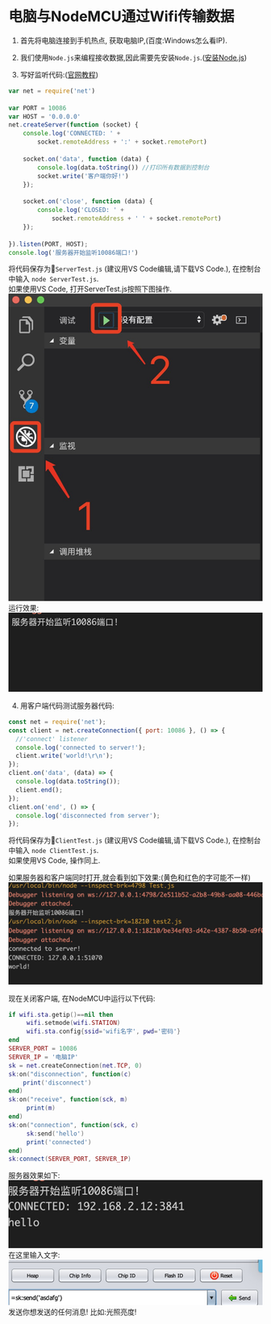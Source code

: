 # 电脑与NodeMCU通过Wifi传输数据

1. 首先将电脑连接到手机热点, 获取电脑IP,(百度:Windows怎么看IP).  
2. 我们使用`Node.js`来编程接收数据,因此需要先安装`Node.js`.([安装Node.js](https://www.runoob.com/nodejs/nodejs-install-setup.html))  

3. 写好监听代码:([官网教程](http://nodejs.cn/api/net.html))
```JavaScript
var net = require('net')

var PORT = 10086
var HOST = '0.0.0.0'
net.createServer(function (socket) {
    console.log('CONNECTED: ' +
        socket.remoteAddress + ':' + socket.remotePort)

    socket.on('data', function (data) {
        console.log(data.toString()) //打印所有数据到控制台
        socket.write('客户端你好!')
    });

    socket.on('close', function (data) {
        console.log('CLOSED: ' +
            socket.remoteAddress + ' ' + socket.remotePort)
    });

}).listen(PORT, HOST);
console.log('服务器开始监听10086端口!')
```
将代码保存为`ServerTest.js` (建议用VS Code编辑,请下载VS Code.), 在控制台中输入 `node ServerTest.js`.  
如果使用VS Code, 打开ServerTest.js按照下图操作.
![noderun](./noderun.png)
运行效果:![noderun](./10086l.png)


4. 用客户端代码测试服务器代码:
```JavaScript
const net = require('net');
const client = net.createConnection({ port: 10086 }, () => {
  //'connect' listener
  console.log('connected to server!');
  client.write('world!\r\n');
});
client.on('data', (data) => {
  console.log(data.toString());
  client.end();
});
client.on('end', () => {
  console.log('disconnected from server');
});
```
将代码保存为`ClientTest.js` (建议用VS Code编辑,请下载VS Code.), 在控制台中输入 `node ClientTest.js`.  
如果使用VS Code, 操作同上.

如果服务器和客户端同时打开,就会看到如下效果:(黄色和红色的字可能不一样)
![noderun](./ceshi.png)

现在关闭客户端, 在NodeMCU中运行以下代码:
```Lua
if wifi.sta.getip()==nil then
     wifi.setmode(wifi.STATION)
     wifi.sta.config{ssid='wifi名字', pwd='密码'}
end
SERVER_PORT = 10086
SERVER_IP = '电脑IP'
sk = net.createConnection(net.TCP, 0)
sk:on("disconnection", function(c)
    print('disconnect')
end)
sk:on("receive", function(sck, m)
     print(m)
end)
sk:on("connection", function(sck, c)
     sk:send('hello')
     print('connected')
end)
sk:connect(SERVER_PORT, SERVER_IP)
```
服务器效果如下:
![noderun](./receiveHello.png)
在这里输入文字:
![noderun](./send.png)
发送你想发送的任何消息!
比如:光照亮度!